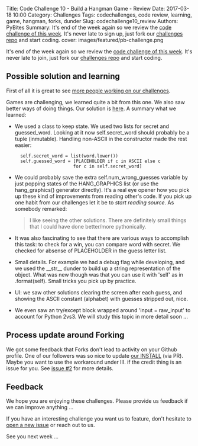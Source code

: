 Title: Code Challenge 10 - Build a Hangman Game - Review
Date: 2017-03-18 10:00
Category: Challenges
Tags: codechallenges, code review, learning, game, hangman, forks, dunder
Slug: codechallenge10_review
Authors: PyBites
Summary: It's end of the week again so we review the [code challenge of this week](http://pybit.es/codechallenge10.html). It's never late to sign up, just fork our [challenges repo](https://github.com/pybites/challenges) and start coding.
cover: images/featured/pb-challenge.png

It's end of the week again so we review the [code challenge of this week](http://pybit.es/codechallenge10.html). It's never late to join, just fork our [challenges repo](https://github.com/pybites/challenges) and start coding.

## Possible solution and learning

First of all it is great to see [more people working on our challenges](https://github.com/pybites/challenges/network).

Games are challenging, we learned quite a bit from this one. We also saw better ways of doing things. Our solution is [here](https://github.com/pybites/challenges/blob/solutions/10/hangman-pb.py). A summary what we learned:

* We used a class to keep state. We used two lists for secret and guessed_word. Looking at it now self.secret_word should probably be a tuple (inmutable). Handling non-ASCII in the constructor made the rest easier:
		
		self.secret_word = list(word.lower())
		self.guessed_word = [PLACEHOLDER if c in ASCII else c
							for c in self.secret_word]

* We could probably save the extra self.num_wrong_guesses variable by just popping states of the HANG_GRAPHICS list (or use the hang_graphics() generator directly). It's a real eye opener how you pick up these kind of improvements from reading other's code. If you pick up one habit from our challenges let it be to *start reading source*. As somebody remarked:

	> I like seeing the other solutions. There are definitely small things that I could have done better/more pythonically.

* It was also fascinating to see that there are various ways to accomplish this task: to check for a win, you can compare word with secret. We checked for absense of PLACEHOLDER in the guess letter list. 

* Small details. For example we had a debug flag while developing, and we used the \_\_str\_\_ dunder to build up a string representation of the object. What was new though was that you can use it with 'self' as in .format(self). Small tricks you pick up by practice. 

* UI: we saw other solutions clearing the screen after each guess, and showing the ASCII constant (alphabet) with guesses stripped out, nice. 

* We even saw an try/except block wrapped around 'input = raw_input' to account for Python 2vs3. We will study this topic in more detail soon ...

## Process update around Forking

We got some feedback that Forks don't lead to activity on your Github profile. One of our followers was so nice to update [our INSTALL](https://github.com/pybites/challenges/blob/master/INSTALL.md) (via PR). Maybe you want to use the workaround under III. if the credit thing is an issue for you. See [issue #2](https://github.com/pybites/challenges/issues/2) for more details.

## Feedback

We hope you are enjoying these challenges. Please provide us feedback if we can improve anything ...

If you have an interesting challenge you want us to feature, don't hesitate to [open a new issue](https://github.com/pybites/challenges/issues/new) or reach out to us.

See you next week ...
